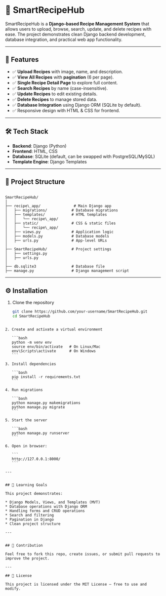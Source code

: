# 🍴 SmartRecipeHub  

SmartRecipeHub is a **Django-based Recipe Management System** that allows users to upload, browse, search, update, and delete recipes with ease. The project demonstrates clean Django backend development, database integration, and practical web app functionality.  

---

## 🚀 Features  

- ✅ **Upload Recipes** with image, name, and description.  
- ✅ **View All Recipes** with **pagination** (6 per page).  
- ✅ **Single Recipe Detail Page** to explore full content.  
- ✅ **Search Recipes** by name (case-insensitive).  
- ✅ **Update Recipes** to edit existing details.  
- ✅ **Delete Recipes** to manage stored data.  
- ✅ **Database Integration** using Django ORM (SQLite by default).  
- ✅ Responsive design with HTML & CSS for frontend.  

---

## 🛠️ Tech Stack  

- **Backend**: Django (Python)  
- **Frontend**: HTML, CSS  
- **Database**: SQLite (default, can be swapped with PostgreSQL/MySQL)  
- **Template Engine**: Django Templates  

---

## 📂 Project Structure  

```

SmartRecipeHub/
│
├── recipe\_app/               # Main Django app
│   ├── migrations/           # Database migrations
│   ├── templates/            # HTML templates
│   │   └── recipe\_app/
│   ├── static/               # CSS & static files
│   │   └── recipe\_app/
│   ├── views.py              # Application logic
│   ├── models.py             # Database models
│   ├── urls.py               # App-level URLs
│
├── SmartRecipeHub/           # Project settings
│   ├── settings.py
│   ├── urls.py
│
├── db.sqlite3                # Database file
├── manage.py                 # Django management script

````

---

## ⚙️ Installation  

1. Clone the repository  
   ```bash
   git clone https://github.com/your-username/SmartRecipeHub.git
   cd SmartRecipeHub
````

2. Create and activate a virtual environment

   ```bash
   python -m venv env
   source env/bin/activate   # On Linux/Mac
   env\Scripts\activate      # On Windows
   ```

3. Install dependencies

   ```bash
   pip install -r requirements.txt
   ```

4. Run migrations

   ```bash
   python manage.py makemigrations
   python manage.py migrate
   ```

5. Start the server

   ```bash
   python manage.py runserver
   ```

6. Open in browser:

   ```
   http://127.0.0.1:8000/
   ```

---


## 🎯 Learning Goals

This project demonstrates:

* Django Models, Views, and Templates (MVT)
* Database operations with Django ORM
* Handling forms and CRUD operations
* Search and filtering
* Pagination in Django
* Clean project structure

---


## 🤝 Contribution

Feel free to fork this repo, create issues, or submit pull requests to improve the project.

---

## 📜 License

This project is licensed under the MIT License – free to use and modify.

